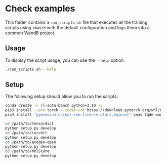 # Check examples

This folder contains a `run_scripts.sh` file that executes all
the training scripts using `sbatch` with the default configuration and logs them
into a common WandB project.

## Usage

To display the script usage, you can use the `--help` option:

```bash
./run_scripts.sh --help
```

## Setup

The following setup should allow you to run the scripts:

```bash
conda create -n rl-sota-bench python=3.10 -y 
pip3 install --pre torch --index-url https://download.pytorch.org/whl/nightly/cu121
pip3 install "gymnasium[accept-rom-license,atari,mujoco]" vmas tqdm wandb pygame moviepy imageio submitit hydra-core transformers

cd /path/to/tensordict
python setup.py develop
cd /path/to/torchrl
python setup.py develop
cd /path/to/acegen-open
python setup.py develop
cd /path/to/MolScore
python setup.py develop
```

